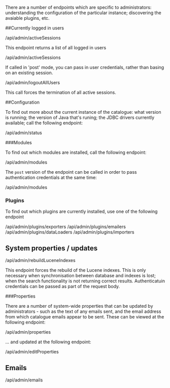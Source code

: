 There are a number of endpoints which are specific to administrators: understanding the configuration of the particular instance; discovering the
 avaiable plugins, etc.
 
##Currently logged in users
 
<endpoint class="get">/api/admin/activeSessions</endpoint>
 
This endpoint returns a list of all logged in users
 
<endpoint class="post">/api/admin/activeSessions</endpoint>
 
If called in 'post' mode, you can pass in user credentials, rather than basing on an existing session.

<endpoint class="delete">/api/admin/logoutAllUsers</endpoint>

This call forces the termination of all active sessions.

##Configuration

To find out more about the current instance of the catalogue: what version is running; the version of Java that's runing; the JDBC drivers
 currently available; call the following endpoint:
 
<endpoint class="get">/api/admin/status</endpoint>


###Modules

To find out which modules are installed, call the following endpoint:

<endpoint class="get">/api/admin/modules</endpoint>

The `post` version of the endpoint can be called in order to pass authentication credentials at the same time:

<endpoint class="post">/api/admin/modules</endpoint>


### Plugins

To find out which plugins are currently installed, use one of the following endpoint

<endpoint class="get">/api/admin/plugins/exporters</endpoint>
<endpoint class="get">/api/admin/plugins/emailers</endpoint>
<endpoint class="get">/api/admin/plugins/dataLoaders</endpoint>
<endpoint class="get">/api/admin/plugins/importers</endpoint>



## System properties / updates
<endpoint class="post">/api/admin/rebuildLuceneIndexes</endpoint>

This endpoint forces the rebuild of the Lucene indexes.  This is only necessary when synchronisation between database and indexes is lost; when
the search functionality is not returning correct results.  Authenticatuin credentials can be passed as part of the request body.
 
###Properties 
  
There are a number of system-wide properties that can be updated by administrators - such as the text of any emails sent, and the email address
 from which catalogue emails appear to be sent.  These can be viewed at the following endpoint:
 
<endpoint class="get">/api/admin/properties</endpoint>

... and updated at the following endpoint:

<endpoint class="post">/api/admin/editProperties</endpoint>
 
 

## Emails
<endpoint class="get">/api/admin/emails</endpoint>

